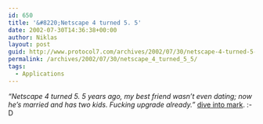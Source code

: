 ```yaml
---
id: 650
title: '&#8220;Netscape 4 turned 5. 5'
date: 2002-07-30T14:36:38+00:00
author: Niklas
layout: post
guid: http://www.protocol7.com/archives/2002/07/30/netscape-4-turned-5-5/
permalink: /archives/2002/07/30/netscape_4_turned_5_5/
tags:
  - Applications
---
```

<div class='microid-170aa643f2fefd1af4cf8c595111bf1be9e144bd'>
  <p>
    <i>&#8220;Netscape 4 turned 5. 5 years ago, my best friend wasn&#8217;t even dating; now he&#8217;s married and has two kids. Fucking upgrade already.&#8221;</i> <a href="http://diveintomark.org/archives/2002/07/29.html#while_you_were_out">dive into mark</a>. :-D
  </p>
</div>